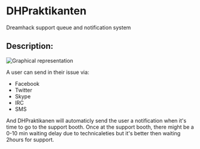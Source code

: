 DHPraktikanten
==============

Dreamhack support queue and notification system


Description:
------------
![Graphical representation](https://drive.google.com/uc?export=download&id=0B1eeO3A_DUEtNXBEYk9QWmlWbGc)

A user can send in their issue via:

 - Facebook
 - Twitter
 - Skype
 - IRC
 - SMS

And DHPraktikanen will automaticly send the user a notification when it's time to go to the support booth.
Once at the support booth, there might be a 0-10 min waiting delay due to technicaleties but it's better then waiting 2hours for support.
